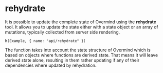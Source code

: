 # rehydrate

It is possible to update the complete state of Overmind using the **rehydrate** tool. It allows you to update the state either with a state object or an array of mutations, typically collected from server side rendering.

```marksy
h(Example, { name: "api/rehydrate" })
```

The function takes into account the state structure of Overmind which is based on objects where functions are derived state. That means it will leave derived state alone, resulting in them rather updating if any of their dependencies where updated by rehydration.